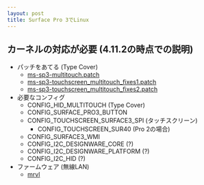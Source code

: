 ```yaml
---
layout: post
title: Surface Pro 3でLinux
---
```


## カーネルの対応が必要 (4.11.2の時点での説明)

- パッチをあてる (Type Cover)
  - [ms-sp3-multitouch.patch](ms-sp3-multitouch.patch)
  - [ms-sp3-touchscreen_multitouch_fixes1.patch](ms-sp3-touchscreen_multitouch_fixes1.patch)
  - [ms-sp3-touchscreen_multitouch_fixes2.patch](ms-sp3-touchscreen_multitouch_fixes2.patch)
- 必要なコンフィグ
  - CONFIG_HID_MULTITOUCH (Type Cover)
  - CONFIG_SURFACE_PRO3_BUTTON
  - CONFIG_TOUCHSCREEN_SURFACE3_SPI (タッチスクリーン)
    - CONFIG_TOUCHSCREEN_SUR40 (Pro 2の場合)
  - CONFIG_SURFACE3_WMI
  - CONFIG_I2C_DESIGNWARE_CORE (?)
  - CONFIG_I2C_DESIGNWARE_PLATFORM (?)
  - CONFIG_I2C_HID (?)
- ファームウェア (無線LAN)
  - [mrvl](https://git.kernel.org/pub/scm/linux/kernel/git/firmware/linux-firmware.git/commit/)
